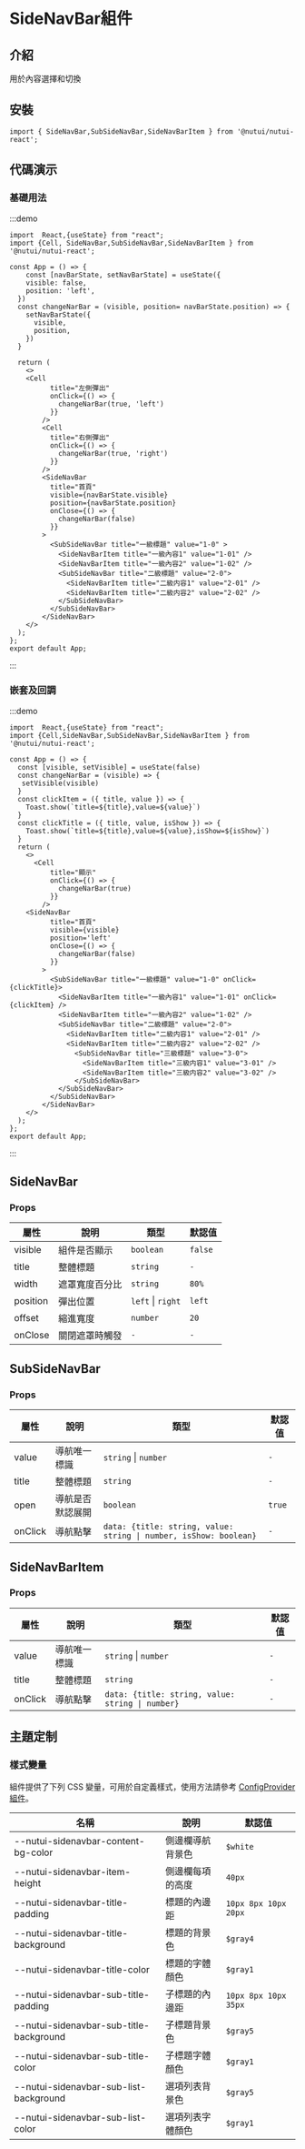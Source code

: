 # SideNavBar組件

## 介紹

用於內容選擇和切換

## 安裝

```tsx
import { SideNavBar,SubSideNavBar,SideNavBarItem } from '@nutui/nutui-react';
```

## 代碼演示

### 基礎用法

:::demo

```tsx
import  React,{useState} from "react";
import {Cell, SideNavBar,SubSideNavBar,SideNavBarItem } from '@nutui/nutui-react';

const App = () => {
    const [navBarState, setNavBarState] = useState({
    visible: false,
    position: 'left',
  })
  const changeNarBar = (visible, position= navBarState.position) => {
    setNavBarState({
      visible,
      position,
    })
  }
 
  return ( 
    <>   
    <Cell
          title="左側彈出"
          onClick={() => {
            changeNarBar(true, 'left')
          }}
        />
        <Cell
          title="右側彈出"
          onClick={() => {
            changeNarBar(true, 'right')
          }}
        />
        <SideNavBar
          title="首頁"
          visible={navBarState.visible}
          position={navBarState.position}
          onClose={() => {
            changeNarBar(false)
          }}
        >
          <SubSideNavBar title="一級標題" value="1-0" >
            <SideNavBarItem title="一級內容1" value="1-01" />
            <SideNavBarItem title="一級內容2" value="1-02" />
            <SubSideNavBar title="二級標題" value="2-0">
              <SideNavBarItem title="二級内容1" value="2-01" />
              <SideNavBarItem title="二級内容2" value="2-02" />
            </SubSideNavBar>
          </SubSideNavBar>
        </SideNavBar>
    </>
  );
};  
export default App;

```

:::

### 嵌套及回調

:::demo

```tsx
import  React,{useState} from "react";
import {Cell,SideNavBar,SubSideNavBar,SideNavBarItem } from '@nutui/nutui-react';

const App = () => {
  const [visible, setVisible] = useState(false)
  const changeNarBar = (visible) => {
   setVisible(visible)
  }
  const clickItem = ({ title, value }) => {
    Toast.show(`title=${title},value=${value}`)
  }
  const clickTitle = ({ title, value, isShow }) => {
    Toast.show(`title=${title},value=${value},isShow=${isShow}`)
  }
  return ( 
    <>  
      <Cell
          title="顯示"
          onClick={() => {
            changeNarBar(true)
          }}
        /> 
    <SideNavBar
          title="首頁"
          visible={visible}
          position='left'
          onClose={() => {
            changeNarBar(false)
          }}
        >
          <SubSideNavBar title="一級標題" value="1-0" onClick={clickTitle}>
            <SideNavBarItem title="一級內容1" value="1-01" onClick={clickItem} />
            <SideNavBarItem title="一級內容2" value="1-02" />
            <SubSideNavBar title="二級標題" value="2-0">
              <SideNavBarItem title="二級内容1" value="2-01" />
              <SideNavBarItem title="二級内容2" value="2-02" />
                <SubSideNavBar title="三級標題" value="3-0">
                  <SideNavBarItem title="三級内容1" value="3-01" />
                  <SideNavBarItem title="三級内容2" value="3-02" />
                </SubSideNavBar>
            </SubSideNavBar>
          </SubSideNavBar>
        </SideNavBar>
    </>
  );
};  
export default App;

```

:::

## SideNavBar

### Props

| 屬性 | 說明 | 類型 | 默認值 |
| --- | --- | --- | --- |
| visible | 組件是否顯示 | `boolean` | `false` |
| title | 整體標題 | `string` | `-` |
| width | 遮罩寬度百分比 | `string` | `80%` |
| position | 彈出位置 | `left` \| `right` | `left` |
| offset | 縮進寬度 | `number` | `20` |
| onClose | 關閉遮罩時觸發 | `-` | `-` |

## SubSideNavBar

### Props

| 屬性 | 說明 | 類型 | 默認值 |
| --- | --- | --- | --- |
| value | 導航唯一標識 | `string`  \|  `number` | `-` |
| title | 整體標題 | `string` | `-` |
| open | 導航是否默認展開 | `boolean` | `true` |
| onClick | 導航點擊 | `data: {title: string, value: string \| number, isShow: boolean}` | `-` |

## SideNavBarItem

### Props

| 屬性 | 說明 | 類型 | 默認值 |
| --- | --- | --- | --- |
| value | 導航唯一標識 | `string`  \|  `number` | `-` |
| title | 整體標題 | `string` | `-` |
| onClick | 導航點擊 | `data: {title: string, value: string \| number}` | `-` |

## 主題定制

### 樣式變量

組件提供了下列 CSS 變量，可用於自定義樣式，使用方法請參考 [ConfigProvider 組件](#/zh-CN/component/configprovider)。

| 名稱 | 說明 | 默認值 |
| --- | --- | --- |
| \--nutui-sidenavbar-content-bg-color | 側邊欄導航背景色 | `$white` |
| \--nutui-sidenavbar-item-height | 側邊欄每項的高度 | `40px` |
| \--nutui-sidenavbar-title-padding | 標題的內邊距 | `10px 8px 10px 20px` |
| \--nutui-sidenavbar-title-background | 標題的背景色 | `$gray4` |
| \--nutui-sidenavbar-title-color | 標題的字體顏色 | `$gray1` |
| \--nutui-sidenavbar-sub-title-padding | 子標題的內邊距 | `10px 8px 10px 35px` |
| \--nutui-sidenavbar-sub-title-background | 子標題背景色 | `$gray5` |
| \--nutui-sidenavbar-sub-title-color | 子標題字體顏色 | `$gray1` |
| \--nutui-sidenavbar-sub-list-background | 選項列表背景色 | `$gray5` |
| \--nutui-sidenavbar-sub-list-color | 選項列表字體顏色 | `$gray1` |
